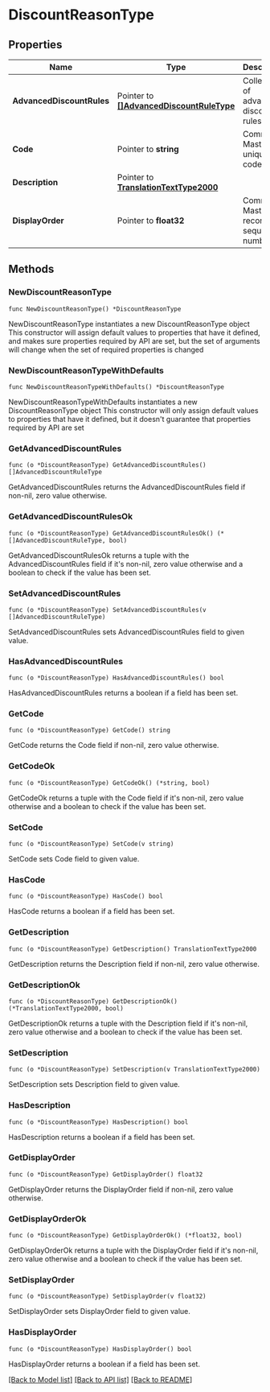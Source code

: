 # DiscountReasonType

## Properties

Name | Type | Description | Notes
------------ | ------------- | ------------- | -------------
**AdvancedDiscountRules** | Pointer to [**[]AdvancedDiscountRuleType**](AdvancedDiscountRuleType.md) | Collection of advanced discount rules. | [optional] 
**Code** | Pointer to **string** | Common Master unique code. | [optional] 
**Description** | Pointer to [**TranslationTextType2000**](TranslationTextType2000.md) |  | [optional] 
**DisplayOrder** | Pointer to **float32** | Common Master record sequence number. | [optional] 

## Methods

### NewDiscountReasonType

`func NewDiscountReasonType() *DiscountReasonType`

NewDiscountReasonType instantiates a new DiscountReasonType object
This constructor will assign default values to properties that have it defined,
and makes sure properties required by API are set, but the set of arguments
will change when the set of required properties is changed

### NewDiscountReasonTypeWithDefaults

`func NewDiscountReasonTypeWithDefaults() *DiscountReasonType`

NewDiscountReasonTypeWithDefaults instantiates a new DiscountReasonType object
This constructor will only assign default values to properties that have it defined,
but it doesn't guarantee that properties required by API are set

### GetAdvancedDiscountRules

`func (o *DiscountReasonType) GetAdvancedDiscountRules() []AdvancedDiscountRuleType`

GetAdvancedDiscountRules returns the AdvancedDiscountRules field if non-nil, zero value otherwise.

### GetAdvancedDiscountRulesOk

`func (o *DiscountReasonType) GetAdvancedDiscountRulesOk() (*[]AdvancedDiscountRuleType, bool)`

GetAdvancedDiscountRulesOk returns a tuple with the AdvancedDiscountRules field if it's non-nil, zero value otherwise
and a boolean to check if the value has been set.

### SetAdvancedDiscountRules

`func (o *DiscountReasonType) SetAdvancedDiscountRules(v []AdvancedDiscountRuleType)`

SetAdvancedDiscountRules sets AdvancedDiscountRules field to given value.

### HasAdvancedDiscountRules

`func (o *DiscountReasonType) HasAdvancedDiscountRules() bool`

HasAdvancedDiscountRules returns a boolean if a field has been set.

### GetCode

`func (o *DiscountReasonType) GetCode() string`

GetCode returns the Code field if non-nil, zero value otherwise.

### GetCodeOk

`func (o *DiscountReasonType) GetCodeOk() (*string, bool)`

GetCodeOk returns a tuple with the Code field if it's non-nil, zero value otherwise
and a boolean to check if the value has been set.

### SetCode

`func (o *DiscountReasonType) SetCode(v string)`

SetCode sets Code field to given value.

### HasCode

`func (o *DiscountReasonType) HasCode() bool`

HasCode returns a boolean if a field has been set.

### GetDescription

`func (o *DiscountReasonType) GetDescription() TranslationTextType2000`

GetDescription returns the Description field if non-nil, zero value otherwise.

### GetDescriptionOk

`func (o *DiscountReasonType) GetDescriptionOk() (*TranslationTextType2000, bool)`

GetDescriptionOk returns a tuple with the Description field if it's non-nil, zero value otherwise
and a boolean to check if the value has been set.

### SetDescription

`func (o *DiscountReasonType) SetDescription(v TranslationTextType2000)`

SetDescription sets Description field to given value.

### HasDescription

`func (o *DiscountReasonType) HasDescription() bool`

HasDescription returns a boolean if a field has been set.

### GetDisplayOrder

`func (o *DiscountReasonType) GetDisplayOrder() float32`

GetDisplayOrder returns the DisplayOrder field if non-nil, zero value otherwise.

### GetDisplayOrderOk

`func (o *DiscountReasonType) GetDisplayOrderOk() (*float32, bool)`

GetDisplayOrderOk returns a tuple with the DisplayOrder field if it's non-nil, zero value otherwise
and a boolean to check if the value has been set.

### SetDisplayOrder

`func (o *DiscountReasonType) SetDisplayOrder(v float32)`

SetDisplayOrder sets DisplayOrder field to given value.

### HasDisplayOrder

`func (o *DiscountReasonType) HasDisplayOrder() bool`

HasDisplayOrder returns a boolean if a field has been set.


[[Back to Model list]](../README.md#documentation-for-models) [[Back to API list]](../README.md#documentation-for-api-endpoints) [[Back to README]](../README.md)


